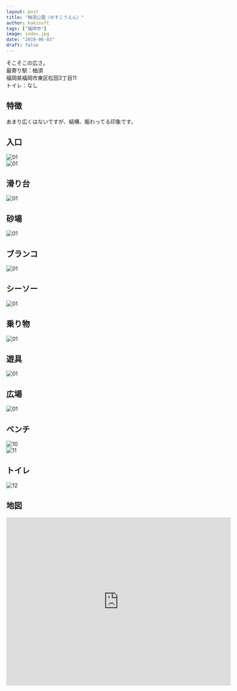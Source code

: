 ```yaml
---
layout: post
title: "柚須公園（ゆすこうえん）"
author: kakisoft
tags: ["福岡市"]
image: index.jpg
date: "2019-06-03"
draft: false
---
```


そこそこの広さ。    
最寄り駅：柚須  
福岡県福岡市東区松田3丁目11  
トイレ：なし 　  

## 特徴
あまり広くはないですが、結構、賑わってる印象です。

## 入口
![01](./01.jpg)  
![01](./02.jpg)  

## 滑り台
![01](./03.jpg)  

## 砂場
![01](./04.jpg)  

## ブランコ
![01](./05.jpg)  

## シーソー
![01](./06.jpg)  

## 乗り物
![01](./07.jpg)  

## 遊具
![01](./08.jpg)  

## 広場
![01](./09.jpg)  

## ベンチ
![10](./10.jpg)  
![11](./11.jpg)  

## トイレ
![12](./12.jpg)  


## 地図
<iframe src="https://www.google.com/maps/embed?pb=!1m18!1m12!1m3!1d8068.53726851925!2d130.44507291468386!3d33.616022530079704!2m3!1f0!2f0!3f0!3m2!1i1024!2i768!4f13.1!3m3!1m2!1s0x35418fc74e4cdc25%3A0xf70a588322399980!2sMatsuda+1+Go+Park!5e0!3m2!1sen!2sjp!4v1558868194269!5m2!1sen!2sjp" width="600" height="450" frameborder="0" style="border:0" allowfullscreen></iframe>

